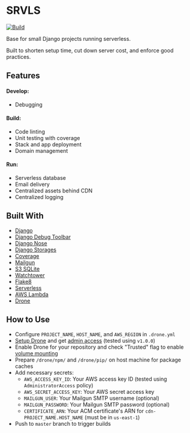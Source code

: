 # SRVLS

[![Build](https://drone.kputrajaya.com/api/badges/kiloev/srvls/status.svg)](https://drone.kputrajaya.com/kiloev/srvls)

Base for small Django projects running serverless.

Built to shorten setup time, cut down server cost, and enforce good practices.

## Features

#### Develop:
* Debugging

#### Build:
* Code linting
* Unit testing with coverage
* Stack and app deployment
* Domain management

#### Run:
* Serverless database
* Email delivery
* Centralized assets behind CDN
* Centralized logging

## Built With

* [Django](https://www.djangoproject.com/)
* [Django Debug Toolbar](https://github.com/jazzband/django-debug-toolbar)
* [Django Nose](https://github.com/django-nose/django-nose)
* [Django Storages](https://github.com/jschneier/django-storages)
* [Coverage](https://github.com/nedbat/coveragepy)
* [Mailgun](https://www.mailgun.com/)
* [S3 SQLite](https://github.com/Miserlou/zappa-django-utils)
* [Watchtower](https://github.com/kislyuk/watchtower)
* [Flake8](http://flake8.pycqa.org/en/latest/)
* [Serverless](https://serverless.com/)
* [AWS Lambda](https://aws.amazon.com/lambda/)
* [Drone](https://drone.io/)

## How to Use

* Configure `PROJECT_NAME`, `HOST_NAME`, and `AWS_REGION` in `.drone.yml`
* [Setup Drone](https://docs.drone.io/installation/github/single-machine/) and get [admin access](https://docs.drone.io/administration/user/admins/) (tested using `v1.0.0`)
* Enable Drone for your repository and check "Trusted" flag to enable [volume mounting](https://docs.drone.io/user-guide/pipeline/volumes/)
* Prepare `/drone/npm/` and `/drone/pip/` on host machine for package caches
* Add necessary secrets:
    * `AWS_ACCESS_KEY_ID`: Your AWS access key ID (tested using `AdministratorAccess` policy)
    * `AWS_SECRET_ACCESS_KEY`: Your AWS secret access key
    * `MAILGUN_USER`: Your Mailgun SMTP username (optional)
    * `MAILGUN_PASSWORD`: Your Mailgun SMTP password (optional)
    * `CERTIFICATE_ARN`: Your ACM certificate's ARN for `cdn-PROJECT_NAME.HOST_NAME` (must be in `us-east-1`)
* Push to `master` branch to trigger builds
